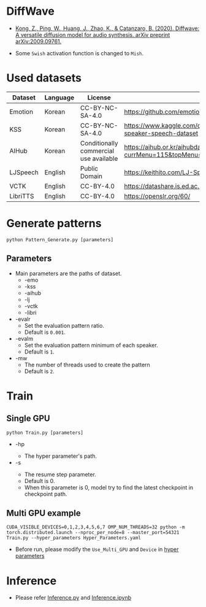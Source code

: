 # DiffWave

* [Kong, Z., Ping, W., Huang, J., Zhao, K., & Catanzaro, B. (2020). Diffwave: A versatile diffusion model for audio synthesis. arXiv preprint arXiv:2009.09761.](https://arxiv.org/abs/2009.09761)


* Some `Swish` activation function is changed to `Mish`.

# Used datasets

| Dataset   | Language | License                                | Dataset address                                                                                      
|-----------|----------|----------------------------------------|-----------------------------------------------------------------------------------------------------|
| Emotion   | Korean   | CC-BY-NC-SA-4.0                        | https://github.com/emotiontts/emotiontts_open_db                                                    |
| KSS       | Korean   | CC-BY-NC-SA-4.0                        | https://www.kaggle.com/datasets/bryanpark/korean-single-speaker-speech-dataset                      |
| AIHub     | Korean   | Conditionally commercial use available | https://aihub.or.kr/aihubdata/data/view.do?currMenu=115&topMenu=100&aihubDataSe=realm&dataSetSn=542 |
| LJSpeech  | English  | Public Domain                          | https://keithito.com/LJ-Speech-Dataset/                                                             | 
| VCTK      | English  | CC-BY-4.0                              | https://datashare.is.ed.ac.uk/handle/10283/2651                                                     | 
| LibriTTS  | English  | CC-BY-4.0                              | https://openslr.org/60/                                                                             | 

# Generate patterns
```
python Pattern_Generate.py [parameters]
```

## Parameters

* Main parameters are the paths of dataset.
    * -emo <path>
    * -kss <path>
    * -aihub <path>
    * -lj <path>
    * -vctk <path>    
    * -libri <path>
* -evalr
    * Set the evaluation pattern ratio.
    * Default is `0.001`.
* -evalm
    * Set the evaluation pattern minimum of each speaker.
    * Default is `1`.
* -mw
    * The number of threads used to create the pattern
    * Default is `2`.

# Train
## Single GPU
```
python Train.py [parameters]
```

* -hp <path>
    * The hyper parameter's path.
* -s <int>
    * The resume step parameter.
    * Default is 0.
    * When this parameter is 0, model try to find the latest checkpoint in checkpoint path.

## Multi GPU example
```
CUDA_VISIBLE_DEVICES=0,1,2,3,4,5,6,7 OMP_NUM_THREADS=32 python -m torch.distributed.launch --nproc_per_node=8 --master_port=54321 Train.py --hyper_parameters Hyper_Parameters.yaml
```

* Before run, please modify the `Use_Multi_GPU` and `Device` in [hyper parameters](./Hyper_Parameters.yaml)

# Inference
* Please refer [Inference.py](./Inference.py) and [Inference.ipynb](./Inference.ipynb)